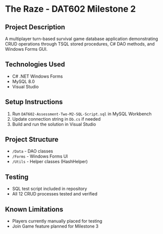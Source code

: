 # The Raze - DAT602 Milestone 2

## Project Description
A multiplayer turn-based survival game database application demonstrating CRUD operations through TSQL stored procedures, C# DAO methods, and Windows Forms GUI.

## Technologies Used
- C# .NET Windows Forms
- MySQL 8.0
- Visual Studio

## Setup Instructions
1. Run `DAT602-Assessment-Two-M2-SQL-Script.sql` in MySQL Workbench
2. Update connection string in `Db.cs` if needed
3. Build and run the solution in Visual Studio

## Project Structure
- `/Data` - DAO classes
- `/Forms` - Windows Forms UI
- `/Utils` - Helper classes (HashHelper)

## Testing
- SQL test script included in repository
- All 12 CRUD processes tested and verified

## Known Limitations
- Players currently manually placed for testing
- Join Game feature planned for Milestone 3
